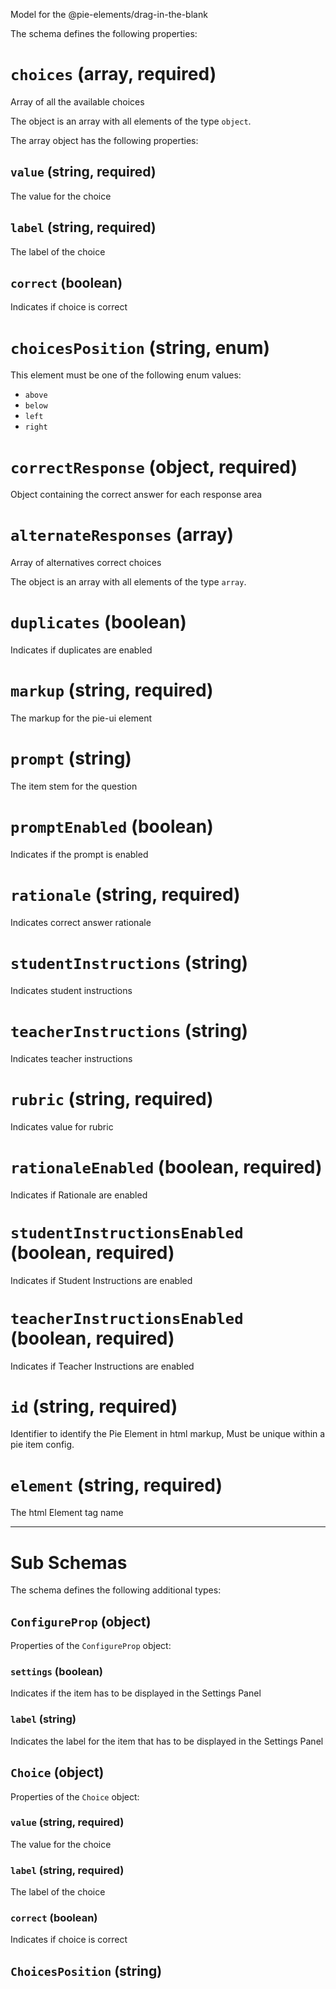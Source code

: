 Model for the @pie-elements/drag-in-the-blank

The schema defines the following properties:

# `choices` (array, required)

Array of all the available choices

The object is an array with all elements of the type `object`.

The array object has the following properties:

## `value` (string, required)

The value for the choice

## `label` (string, required)

The label of the choice

## `correct` (boolean)

Indicates if choice is correct

# `choicesPosition` (string, enum)

This element must be one of the following enum values:

* `above`
* `below`
* `left`
* `right`

# `correctResponse` (object, required)

Object containing the correct answer for each response area

# `alternateResponses` (array)

Array of alternatives correct choices

The object is an array with all elements of the type `array`.

# `duplicates` (boolean)

Indicates if duplicates are enabled

# `markup` (string, required)

The markup for the pie-ui element

# `prompt` (string)

The item stem for the question

# `promptEnabled` (boolean)

Indicates if the prompt is enabled

# `rationale` (string, required)

Indicates correct answer rationale

# `studentInstructions` (string)

Indicates student instructions

# `teacherInstructions` (string)

Indicates teacher instructions

# `rubric` (string, required)

Indicates value for rubric

# `rationaleEnabled` (boolean, required)

Indicates if Rationale are enabled

# `studentInstructionsEnabled` (boolean, required)

Indicates if Student Instructions are enabled

# `teacherInstructionsEnabled` (boolean, required)

Indicates if Teacher Instructions are enabled

# `id` (string, required)

Identifier to identify the Pie Element in html markup, Must be unique within a pie item config.

# `element` (string, required)

The html Element tag name

---

# Sub Schemas

The schema defines the following additional types:

## `ConfigureProp` (object)

Properties of the `ConfigureProp` object:

### `settings` (boolean)

Indicates if the item has to be displayed in the Settings Panel

### `label` (string)

Indicates the label for the item that has to be displayed in the Settings Panel

## `Choice` (object)

Properties of the `Choice` object:

### `value` (string, required)

The value for the choice

### `label` (string, required)

The label of the choice

### `correct` (boolean)

Indicates if choice is correct

## `ChoicesPosition` (string)